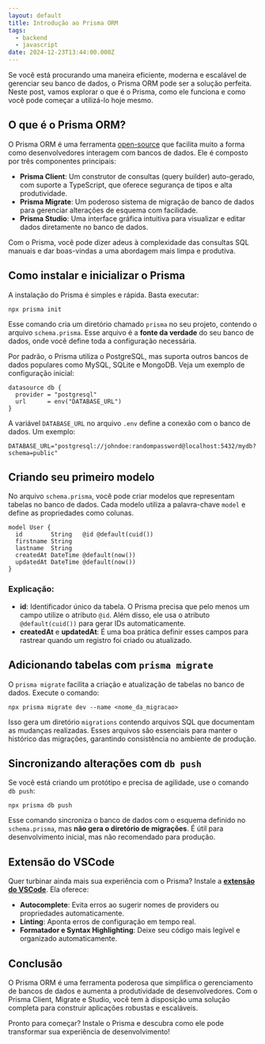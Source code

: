 ```yaml
---
layout: default
title: Introdução ao Prisma ORM
tags:
  - backend
  - javascript
date: 2024-12-23T13:44:00.000Z
---
```

Se você está procurando uma maneira eficiente, moderna e escalável de gerenciar seu banco de dados, o Prisma ORM pode ser a solução perfeita. Neste post, vamos explorar o que é o Prisma, como ele funciona e como você pode começar a utilizá-lo hoje mesmo.

## O que é o Prisma ORM?

O Prisma ORM é uma ferramenta [open-source](https://github.com/prisma/prisma) que facilita muito a forma como desenvolvedores interagem com bancos de dados. Ele é composto por três componentes principais:

* **Prisma Client**: Um construtor de consultas (query builder) auto-gerado, com suporte a TypeScript, que oferece segurança de tipos e alta produtividade.
* **Prisma Migrate**: Um poderoso sistema de migração de banco de dados para gerenciar alterações de esquema com facilidade.
* **Prisma Studio**: Uma interface gráfica intuitiva para visualizar e editar dados diretamente no banco de dados.

Com o Prisma, você pode dizer adeus à complexidade das consultas SQL manuais e dar boas-vindas a uma abordagem mais limpa e produtiva.

## Como instalar e inicializar o Prisma

A instalação do Prisma é simples e rápida. Basta executar:

```
npx prisma init
```

Esse comando cria um diretório chamado `prisma` no seu projeto, contendo o arquivo `schema.prisma`. Esse arquivo é a **fonte da verdade** do seu banco de dados, onde você define toda a configuração necessária.

Por padrão, o Prisma utiliza o PostgreSQL, mas suporta outros bancos de dados populares como MySQL, SQLite e MongoDB. Veja um exemplo de configuração inicial:

```
datasource db {
  provider = "postgresql"
  url      = env("DATABASE_URL")
}
```

A variável `DATABASE_URL` no arquivo `.env` define a conexão com o banco de dados. Um exemplo:

```
DATABASE_URL="postgresql://johndoe:randompassword@localhost:5432/mydb?schema=public"
```

## Criando seu primeiro modelo

No arquivo `schema.prisma`, você pode criar modelos que representam tabelas no banco de dados. Cada modelo utiliza a palavra-chave `model` e define as propriedades como colunas.

```
model User {
  id        String   @id @default(cuid())
  firstname String
  lastname  String
  createdAt DateTime @default(now())
  updatedAt DateTime @default(now())
}
```

### Explicação:

* **id**: Identificador único da tabela. O Prisma precisa que pelo menos um campo utilize o atributo `@id`. Além disso, ele usa o atributo `@default(cuid())` para gerar IDs automaticamente.
* **createdAt** e **updatedAt**: É uma boa prática definir esses campos para rastrear quando um registro foi criado ou atualizado.

## Adicionando tabelas com `prisma migrate`

O `prisma migrate` facilita a criação e atualização de tabelas no banco de dados. Execute o comando:

```
npx prisma migrate dev --name <nome_da_migracao>
```

Isso gera um diretório `migrations` contendo arquivos SQL que documentam as mudanças realizadas. Esses arquivos são essenciais para manter o histórico das migrações, garantindo consistência no ambiente de produção.

## Sincronizando alterações com `db push`

Se você está criando um protótipo e precisa de agilidade, use o comando `db push`:

```
npx prisma db push
```

Esse comando sincroniza o banco de dados com o esquema definido no `schema.prisma`, mas **não gera o diretório de migrações**. É útil para desenvolvimento inicial, mas não recomendado para produção.

## Extensão do VSCode

Quer turbinar ainda mais sua experiência com o Prisma? Instale a **[extensão do VSCode](https://marketplace.visualstudio.com/items?itemName=Prisma.prisma)**. Ela oferece:

* **Autocomplete**: Evita erros ao sugerir nomes de providers ou propriedades automaticamente.
* **Linting**: Aponta erros de configuração em tempo real.
* **Formatador e Syntax Highlighting**: Deixe seu código mais legível e organizado automaticamente.

## Conclusão

O Prisma ORM é uma ferramenta poderosa que simplifica o gerenciamento de bancos de dados e aumenta a produtividade de desenvolvedores. Com o Prisma Client, Migrate e Studio, você tem à disposição uma solução completa para construir aplicações robustas e escaláveis.

Pronto para começar? Instale o Prisma e descubra como ele pode transformar sua experiência de desenvolvimento!
